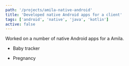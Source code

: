 ```yaml
---
path: '/projects/amila-native-android'
title: 'Developed native Android apps for a client'
tags: ['android', 'native', 'java', 'kotlin']
active: false
---
```


Worked on a number of native Android apps for a Amila.

* Baby tracker

* Pregnancy
